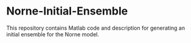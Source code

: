 # Norne-Initial-Ensemble
This repository contains Matlab code and description for generating an initial ensemble for the Norne model.
